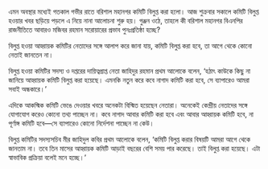 এমন অবস্থার মধ্যেই গতকাল গভীর রাতে বরিশাল মহানগর কমিটি বিলুপ্ত করা হলো। আজ শুক্রবার সকালে কমিটি বিলুপ্ত হওয়ার খবর ছড়িয়ে পড়লে এ নিয়ে নানা আলোচনা শুরু হয়। গুঞ্জন ওঠে, তাহলে কী বরিশাল মহানগর বিএনপির রাজনীতিতে আবারও মজিবর রহমান সরোয়ারের প্রভাব পুনঃপ্রতিষ্ঠা হচ্ছে?

বিলুপ্ত হওয়া আহ্বায়ক কমিটির নেতাদের সঙ্গে আলাপ করে জানা যায়, কমিটি বিলুপ্ত করা হবে, তা আগে থেকে কোনো নেতাই জানতেন না।

বিলুপ্ত হওয়া কমিটির সদস্য ও দপ্তরের দায়িত্বপ্রাপ্ত নেতা জাহিদুর রহমান প্রথম আলোকে বলেন, ‘হঠাৎ কাউকে কিছু না জানিয়ে আহ্বায়ক কমিটি বিলুপ্ত করা হয়েছে। এমনকি নতুন করে কবে নাগাদ কমিটি করা হবে, সে ব্যাপারেও আমরা সবাই অন্ধকারে।’

এদিকে আকস্মিক কমিটি ভেঙে দেওয়ার খবরে অনেকটা বিস্মিত হয়েছেন নেতারা। অনেকেই কেন্দ্রীয় নেতাদের সঙ্গে যোগাযোগ করেও কোনো তথ্য পাচ্ছেন না। কবে নাগাদ আবার কমিটি করা হবে এবং আবার আহ্বায়ক কমিটি হবে, না পূর্ণাঙ্গ কমিটি হবে—সে ব্যাপারেও কোনো নির্দেশনা পাচ্ছেন না কেউ।

বিলুপ্ত কমিটির সদস্যসচিব মীর জাহিদুল কবির প্রথম আলোকে বলেন, ‘কমিটি বিলুপ্ত করার বিষয়টি আমরা আগে থেকে জানতাম না। তবে তিন মাসের আহ্বায়ক কমিটি আড়াই বছরের বেশি সময় পার করেছে। তাই বিলুপ্ত করা হয়েছে। এটা স্বাভাবিক প্রক্রিয়া বলেই মনে হচ্ছে।’
